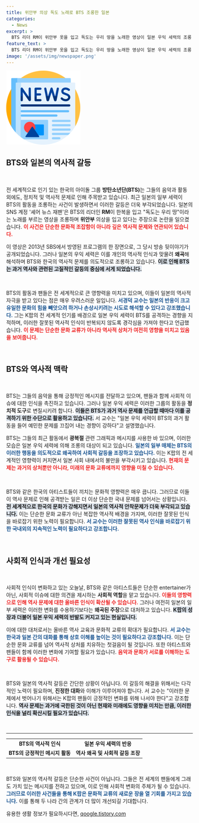 ```yaml
---
title: 위안부 의상 독도 노래로 BTS 조롱한 일본
categories:
  - News
excerpt: >
  BTS 리더 RM이 위안부 옷을 입고 독도는 우리 땅을 노래한 영상이 일본 우익 세력의 조롱 대상이 되며 논란이 확산되고 있다. 서경덕 교수는 K팝의 글로벌 영향력이 커지는 가운데 일본의 역사 왜곡에 대한 경각심을 촉구하고 있다.
feature_text: >
  BTS 리더 RM이 위안부 옷을 입고 독도는 우리 땅을 노래한 영상이 일본 우익 세력의 조롱 대상이 되며 논란이 확산되고 있다. 서경덕 교수는 K팝의 글로벌 영향력이 커지는 가운데 일본의 역사 왜곡에 대한 경각심을 촉구하고 있다.
image: '/assets/img/newspaper.png'
---
```


<p><img src="/assets/img/newspaper.png" alt="kimp 속보" /></p>

<h2 data-ke-size="size26">BTS와 일본의 역사적 갈등</h2>

<p data-ke-size="size16">&nbsp;</p>

<p>전 세계적으로 인기 있는 한국의 아이돌 그룹 <strong>방탄소년단(BTS)</strong>는 그들의 음악과 활동 외에도, 정치적 및 역사적 문제로 인해 주목받고 있습니다. 최근 일본의 일부 세력이 BTS의 활동을 조롱하는 사건이 발생하면서 이러한 갈등은 더욱 부각되었습니다. 일본의 SNS 계정 '셰어 뉴스 재팬'은 BTS의 리더인 <strong>RM</strong>이 한복을 입고 "독도는 우리 땅"이라는 노래를 부르는 영상을 조롱하며 <strong>위안부</strong> 의상을 입고 있다는 주장으로 논란을 일으켰습니다. <b><span style="color: #ee2323;">이 사건은 단순한 문화적 조잡함이 아니라 깊은 역사적 문제와 연관되어 있습니다.</span></b></p>

<p>이 영상은 2013년 SBS에서 방영된 프로그램의 한 장면으로, 그 당시 방송 뒷이야기가 공개되었습니다. 그러나 일본의 우익 세력은 이를 개인의 역사적 인식과 맞물려 <strong>왜곡</strong>해 해석하며 BTS와 한국의 역사적 문제를 의도적으로 조롱하고 있습니다. <b><span style="background-color: #21538527;">이로 인해 BTS는 과거 역사와 관련된 고질적인 갈등의 중심에 서게 되었습니다.</span></b></p>

<p data-ke-size="size16">&nbsp;</p>

<p>BTS의 활동과 팬들은 전 세계적으로 큰 영향력을 미치고 있으며, 이들이 일본의 역사적 자극을 받고 있다는 점은 매우 우려스러운 일입니다. <b><span style="color: #1a5490;">서경덕 교수는 일본의 반응이 크고 유일한 문화의 힘을 빼앗으려 하거나 손상시키려는 시도로 해석할 수 있다고 강조했습니다.</span></b> 그는 K팝의 전 세계적 인기를 배경으로 일본 우익 세력이 BTS를 공격하는 경향을 지적하며, 이러한 잘못된 역사적 인식이 반복되지 않도록 경각심을 가져야 한다고 언급했습니다. <b><span style="color: #ee2323;">이 문제는 단순한 문화 교류가 아니라 역사적 상처가 여전히 영향을 미치고 있음을 보여줍니다.</span></b></p>

<p data-ke-size="size16">&nbsp;</p>

<h2 data-ke-size="size26">BTS와 역사적 맥락</h2>

<p data-ke-size="size16">&nbsp;</p>

<p>BTS는 그들의 음악을 통해 긍정적인 메시지를 전달하고 있으며, 팬들과 함께 사회적 이슈에 대한 인식을 촉진하고 있습니다. 그러나 일본 우익 세력은 이러한 그룹의 활동을 <strong>정치적 도구</strong>로 변질시키려 합니다. <b><span style="background-color: #21538527;">이들은 BTS가 과거 역사 문제를 언급할 때마다 이를 공격하기 위한 수단으로 활용하고 있습니다.</span></b> 서 교수는 "일본 우익 세력이 BTS의 과거 활동을 들어 예민한 문제를 끄집어 내는 경향이 강하다"고 설명했습니다.</p>

<p>BTS는 그들의 최근 활동에서 <strong>광복절</strong> 관련 그래픽과 메시지를 사용한 바 있으며, 이러한 모습은 일본 우익 세력에 의해 조롱의 대상이 되고 있습니다. <b><span style="color: #1a5490;">일본의 일부 매체는 BTS의 이러한 행동을 의도적으로 왜곡하여 사회적 갈등을 조장하고 있습니다.</span></b> 이는 K팝의 전 세계적인 영향력이 커지면서 일본 사회 내에서의 불만을 부각시키고 있습니다. <b><span style="color: #ee2323;">현재의 문제는 과거의 상처뿐만 아니라, 미래의 문화 교류에까지 영향을 미칠 수 있습니다.</span></b></p>

<p data-ke-size="size16">&nbsp;</p>

<p>BTS와 같은 한국의 아티스트들이 끼치는 문화적 영향력은 매우 큽니다. 그러므로 이들이 역사 문제로 인해 공격받는 일은 더 이상 단순한 국내 문제를 넘어서는 상황입니다. <b><span style="background-color: #21538527;">전 세계적으로 한국의 문화가 강해지면서 일본의 역사적 안착문제가 더욱 부각되고 있습니다.</span></b> 이는 단순한 문화 교류가 아닌 복잡한 역사적 배경을 가지며, 이러한 잘못된 인식을 바로잡기 위한 노력이 필요합니다. <b><span style="color: #1a5490;">서 교수는 이러한 잘못된 역사 인식을 바로잡기 위한 국내외의 지속적인 노력이 필요하다고 강조합니다.</span></b></p>

<p data-ke-size="size16">&nbsp;</p>

<h2 data-ke-size="size26">사회적 인식과 개선 필요성</h2>

<p data-ke-size="size16">&nbsp;</p>

<p>사회적 인식이 변화하고 있는 오늘날, BTS와 같은 아티스트들은 단순한 entertainer가 아닌, 사회적 이슈에 대한 의견을 제시하는 <strong>사회적 역할</strong>을 맡고 있습니다. <b><span style="color: #ee2323;">이들의 영향력으로 인해 역사 문제에 대한 올바른 인식이 확산될 수 있습니다.</span></b> 그러나 여전히 일본의 일부 세력은 이러한 변화를 수용하기보다는 <strong>왜곡된 주장</strong>으로 대처하고 있습니다. <b><span style="background-color: #21538527;">K팝의 성장과 더불어 일본 우익 세력의 반발도 커지고 있는 현실입니다.</span></b></p>

<p>이에 대한 대처로서는 올바른 역사 교육과 문화적 교류의 확대가 필요합니다. <b><span style="color: #1a5490;">서 교수는 한국과 일본 간의 대화를 통해 상호 이해를 높이는 것이 필요하다고 강조합니다.</span></b> 이는 단순한 문화 교류를 넘어 역사적 상처를 치유하는 첫걸음이 될 것입니다. 또한 아티스트와 팬들이 함께 이러한 변화에 기여할 필요가 있습니다. <b><span style="color: #ee2323;">음악과 문화가 서로를 이해하는 도구로 활용될 수 있습니다.</span></b></p>

<p data-ke-size="size16">&nbsp;</p>

<p>BTS와 일본의 역사적 갈등은 간단한 상황이 아닙니다. 이 갈등의 해결을 위해서는 다각적인 노력이 필요하며, <strong>진정한 대화</strong>와 이해가 이루어져야 합니다. 서 교수는 "이러한 문제에서 벗어나기 위해서는 K팝의 팬들이 긍정적인 변화를 위해 나서야 한다"고 강조합니다. <b><span style="background-color: #21538527;">역사 문제는 과거에 국한된 것이 아닌 현재와 미래에도 영향을 미치는 만큼, 이러한 인식을 널리 확산시킬 필요가 있습니다.</span></b></p>

<p data-ke-size="size16">&nbsp;</p>

<hr />

<table style="width: 100%; border-collapse: collapse; border: none;">
  <tbody>
    <tr>
      <td style="text-align: center; height: 17px;"><b>BTS의 역사적 인식</b></td>
      <td style="text-align: center; height: 17px;"><b>일본 우익 세력의 반응</b></td>
    </tr>
    <tr>
      <td style="text-align: center; height: 17px;"><b>BTS의 긍정적인 메시지 활동</b></td>
      <td style="text-align: center; height: 17px;"><b>역사 왜곡 및 사회적 갈등 조장</b></td>
    </tr>
  </tbody>
</table>

<p data-ke-size="size16">&nbsp;</p>

<p>BTS와 일본의 역사적 갈등은 단순한 사건이 아닙니다. 그들은 전 세계의 팬들에게 그래도 가치 있는 메시지를 전하고 있으며, 이로 인해 사회적 변화의 주체가 될 수 있습니다. <b><span style="color: #1a5490;">그러므로 이러한 사건들을 통해 K팝은 문화적 교류의 새로운 장을 열 기회를 가지고 있습니다.</span></b> 이를 통해 두 나라 간의 관계가 더 많이 개선되길 기대합니다.</p>
유용한 생활 정보가 필요하시다면, <a href="https://qoogle.tistory.com" rel="dofollow">qoogle.tistory.com</a>


